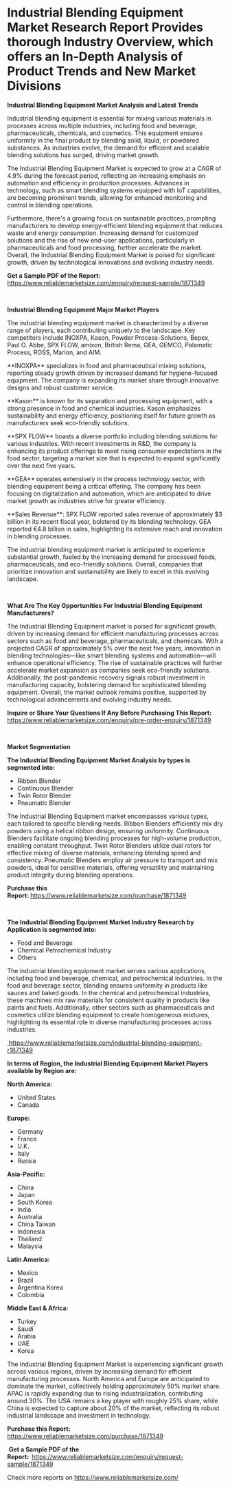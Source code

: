 <p><h1>Industrial Blending Equipment Market Research Report Provides thorough Industry Overview, which offers an In-Depth Analysis of Product Trends and New Market Divisions</h1></p><p><strong>Industrial Blending Equipment Market Analysis and Latest Trends</strong></p>
<p><p>Industrial blending equipment is essential for mixing various materials in processes across multiple industries, including food and beverage, pharmaceuticals, chemicals, and cosmetics. This equipment ensures uniformity in the final product by blending solid, liquid, or powdered substances. As industries evolve, the demand for efficient and scalable blending solutions has surged, driving market growth.</p><p>The Industrial Blending Equipment Market is expected to grow at a CAGR of 4.9% during the forecast period, reflecting an increasing emphasis on automation and efficiency in production processes. Advances in technology, such as smart blending systems equipped with IoT capabilities, are becoming prominent trends, allowing for enhanced monitoring and control in blending operations. </p><p>Furthermore, there's a growing focus on sustainable practices, prompting manufacturers to develop energy-efficient blending equipment that reduces waste and energy consumption. Increasing demand for customized solutions and the rise of new end-user applications, particularly in pharmaceuticals and food processing, further accelerate the market. Overall, the Industrial Blending Equipment Market is poised for significant growth, driven by technological innovations and evolving industry needs.</p></p>
<p><strong>Get a Sample PDF of the Report:&nbsp;</strong> <a href="https://www.reliablemarketsize.com/enquiry/request-sample/1871349?utm_campaign=3201&utm_medium=2&utm_source=Github&utm_content=ia&utm_term=11042025&utm_id=industrial-blending-equipment">https://www.reliablemarketsize.com/enquiry/request-sample/1871349</a></p>
<p>&nbsp;</p>
<p><strong>Industrial Blending Equipment Major Market Players</strong></p>
<p><p>The industrial blending equipment market is characterized by a diverse range of players, each contributing uniquely to the landscape. Key competitors include INOXPA, Kason, Powder Process-Solutions, Bepex, Paul O. Abbe, SPX FLOW, amixon, British Rema, GEA, GEMCO, Palamatic Process, ROSS, Marion, and AIM.</p><p>**INOXPA** specializes in food and pharmaceutical mixing solutions, reporting steady growth driven by increased demand for hygiene-focused equipment. The company is expanding its market share through innovative designs and robust customer service.</p><p>**Kason** is known for its separation and processing equipment, with a strong presence in food and chemical industries. Kason emphasizes sustainability and energy efficiency, positioning itself for future growth as manufacturers seek eco-friendly solutions.</p><p>**SPX FLOW** boasts a diverse portfolio including blending solutions for various industries. With recent investments in R&D, the company is enhancing its product offerings to meet rising consumer expectations in the food sector, targeting a market size that is expected to expand significantly over the next five years.</p><p>**GEA** operates extensively in the process technology sector, with blending equipment being a critical offering. The company has been focusing on digitalization and automation, which are anticipated to drive market growth as industries strive for greater efficiency.</p><p>**Sales Revenue**: SPX FLOW reported sales revenue of approximately $3 billion in its recent fiscal year, bolstered by its blending technology. GEA reported €4.8 billion in sales, highlighting its extensive reach and innovation in blending processes.</p><p>The industrial blending equipment market is anticipated to experience substantial growth, fueled by the increasing demand for processed foods, pharmaceuticals, and eco-friendly solutions. Overall, companies that prioritize innovation and sustainability are likely to excel in this evolving landscape.</p></p>
<p>&nbsp;</p>
<p><strong>What Are The Key Opportunities For Industrial Blending Equipment Manufacturers?</strong></p>
<p><p>The Industrial Blending Equipment market is poised for significant growth, driven by increasing demand for efficient manufacturing processes across sectors such as food and beverage, pharmaceuticals, and chemicals. With a projected CAGR of approximately 5% over the next five years, innovation in blending technologies—like smart blending systems and automation—will enhance operational efficiency. The rise of sustainable practices will further accelerate market expansion as companies seek eco-friendly solutions. Additionally, the post-pandemic recovery signals robust investment in manufacturing capacity, bolstering demand for sophisticated blending equipment. Overall, the market outlook remains positive, supported by technological advancements and evolving industry needs.</p></p>
<p><strong>Inquire or Share Your Questions If Any Before Purchasing This Report:</strong> <a href="https://www.reliablemarketsize.com/enquiry/pre-order-enquiry/1871349?utm_campaign=3201&utm_medium=2&utm_source=Github&utm_content=ia&utm_term=11042025&utm_id=industrial-blending-equipment">https://www.reliablemarketsize.com/enquiry/pre-order-enquiry/1871349</a></p>
<p>&nbsp;</p>
<p><strong>Market Segmentation</strong></p>
<p><strong>The Industrial Blending Equipment Market Analysis by types is segmented into:</strong></p>
<p><ul><li>Ribbon Blender</li><li>Continuous Blender</li><li>Twin Rotor Blender</li><li>Pneumatic Blender</li></ul></p>
<p><p>The Industrial Blending Equipment market encompasses various types, each tailored to specific blending needs. Ribbon Blenders efficiently mix dry powders using a helical ribbon design, ensuring uniformity. Continuous Blenders facilitate ongoing blending processes for high-volume production, enabling constant throughput. Twin Rotor Blenders utilize dual rotors for effective mixing of diverse materials, enhancing blending speed and consistency. Pneumatic Blenders employ air pressure to transport and mix powders, ideal for sensitive materials, offering versatility and maintaining product integrity during blending operations.</p></p>
<p><strong>Purchase this Report:&nbsp;</strong><a href="https://www.reliablemarketsize.com/purchase/1871349?utm_campaign=3201&utm_medium=2&utm_source=Github&utm_content=ia&utm_term=11042025&utm_id=industrial-blending-equipment">https://www.reliablemarketsize.com/purchase/1871349</a></p>
<p>&nbsp;</p>
<p><strong>The Industrial Blending Equipment Market Industry Research by Application is segmented into:</strong></p>
<p><ul><li>Food and Beverage</li><li>Chemical Petrochemical Industry</li><li>Others</li></ul></p>
<p><p>The industrial blending equipment market serves various applications, including food and beverage, chemical, and petrochemical industries. In the food and beverage sector, blending ensures uniformity in products like sauces and baked goods. In the chemical and petrochemical industries, these machines mix raw materials for consistent quality in products like paints and fuels. Additionally, other sectors such as pharmaceuticals and cosmetics utilize blending equipment to create homogeneous mixtures, highlighting its essential role in diverse manufacturing processes across industries.</p></p>
<p><a href="https://www.reliablemarketsize.com/industrial-blending-equipment-r1871349?utm_campaign=3201&utm_medium=2&utm_source=Github&utm_content=ia&utm_term=11042025&utm_id=industrial-blending-equipment">&nbsp;https://www.reliablemarketsize.com/industrial-blending-equipment-r1871349</a></p>
<p><strong>In terms of Region, the Industrial Blending Equipment Market Players available by Region are:</strong></p>
<p>
    <p> <strong> North America: </strong>
        <ul>
            <li>United States</li>
            <li>Canada</li>
        </ul>
        </p> 
    <p> <strong> Europe: </strong>
        <ul>
            <li>Germany</li>
            <li>France</li>
            <li>U.K.</li>
            <li>Italy</li>
            <li>Russia</li>
        </ul>
        </p> 
    <p> <strong> Asia-Pacific: </strong>
        <ul>
            <li>China</li>
            <li>Japan</li>
            <li>South Korea</li>
            <li>India</li>
            <li>Australia</li>
            <li>China Taiwan</li>
            <li>Indonesia</li>
            <li>Thailand</li>
            <li>Malaysia</li>
        </ul>
        </p> 
    <p> <strong> Latin America: </strong>
        <ul>
            <li>Mexico</li>
            <li>Brazil</li>
            <li>Argentina Korea</li>
            <li>Colombia</li>
        </ul>
        </p> 
    <p> <strong> Middle East & Africa: </strong>
        <ul>
            <li>Turkey</li>
            <li>Saudi</li>
            <li>Arabia</li>
            <li>UAE</li>
            <li>Korea</li>
        </ul>
    </p>
    </p>
<p><p>The Industrial Blending Equipment Market is experiencing significant growth across various regions, driven by increasing demand for efficient manufacturing processes. North America and Europe are anticipated to dominate the market, collectively holding approximately 50% market share. APAC is rapidly expanding due to rising industrialization, contributing around 30%. The USA remains a key player with roughly 25% share, while China is expected to capture about 20% of the market, reflecting its robust industrial landscape and investment in technology.</p></p>
<p><strong>Purchase this Report: </strong><a href="https://www.reliablemarketsize.com/purchase/1871349?utm_campaign=3201&utm_medium=2&utm_source=Github&utm_content=ia&utm_term=11042025&utm_id=industrial-blending-equipment">https://www.reliablemarketsize.com/purchase/1871349</a></p>
<p>&nbsp;<strong>Get a Sample PDF of the Report:&nbsp;&nbsp;</strong><a href="https://www.reliablemarketsize.com/enquiry/request-sample/1871349?utm_campaign=3201&utm_medium=2&utm_source=Github&utm_content=ia&utm_term=11042025&utm_id=industrial-blending-equipment">https://www.reliablemarketsize.com/enquiry/request-sample/1871349</a></p>
<p><strong></strong></p>
<p>Check more reports on <a href="https://www.reliablemarketsize.com/?utm_campaign=3201&utm_medium=2&utm_source=Github&utm_content=ia&utm_term=11042025&utm_id=industrial-blending-equipment">https://www.reliablemarketsize.com/</a></p>